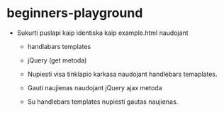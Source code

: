 # beginners-playground

- Sukurti puslapi kaip identiska kaip example.html naudojant
   - handlabars templates
   - jQuery (get metoda)
   
   - Nupiesti visa tinklapio karkasa naudojant handlebars temaplates.
   - Gauti naujienas naudojant jQuery ajax metoda
   - Su handlebars templates nupiesti gautas naujienas.
   
   
